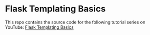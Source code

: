 # Flask Templating Basics

This repo contains the source code for the following tutorial series on YouTube: [Flask Templating Basics](https://www.youtube.com/playlist?list=PL4JDh0LtP7jrxpIOF9AThM60peI3Lim2d)